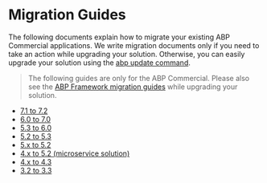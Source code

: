 # Migration Guides

The following documents explain how to migrate your existing ABP Commercial applications. We write migration documents only if you need to take an action while upgrading your solution. Otherwise, you can easily upgrade your solution using the [abp update command](https://docs.abp.io/en/abp/latest/Upgrading).

> The following guides are only for the ABP Commercial. Please also see the [ABP Framework migration guides](https://docs.abp.io/en/abp/latest/Migration-Guides/Index) while upgrading your solution.

* [7.1 to 7.2](v7_2.md)
* [6.0 to 7.0](v7_0.md)
* [5.3 to 6.0](v6_0.md)
* [5.2 to 5.3](v5_3.md)
* [5.x to 5.2](v5_2.md)
* [4.x to 5.2 (microservice solution)](microservice-4_x_to_5_2.md)
* [4.x to 4.3](v4_3.md)
* [3.2 to 3.3](blazor-ui-3_3.md)

